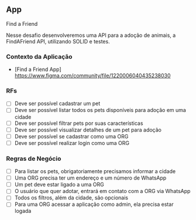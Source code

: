 ## App 

Find a Friend

Nesse desafio desenvolveremos uma API para a adoção de animais, a FindAFriend API, utilizando SOLID e testes.

### Contexto da Aplicação

- [Find a Friend App] https://www.figma.com/community/file/1220006040435238030

### RFs 

- [ ] Deve ser possível cadastrar um pet
- [ ] Deve ser possível listar todos os pets disponíveis para adoção em uma cidade
- [ ] Deve ser possível filtrar pets por suas características
- [ ] Deve ser possível visualizar detalhes de um pet para adoção
- [ ] Deve ser possível se cadastrar como uma ORG
- [ ] Deve ser possível realizar login como uma ORG

### Regras de Negócio

- [ ] Para listar os pets, obrigatoriamente precisamos informar a cidade
- [ ] Uma ORG precisa ter um endereço e um número de WhatsApp
- [ ] Um pet deve estar ligado a uma ORG
- [ ] O usuário que quer adotar, entrará em contato com a ORG via WhatsApp
- [ ] Todos os filtros, além da cidade, são opcionais
- [ ] Para uma ORG acessar a aplicação como admin, ela precisa estar logada